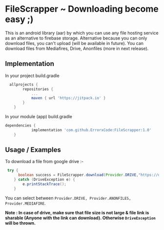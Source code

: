 
# FileScrapper ~ Downloading become easy ;)

This is an android library (aar) by which you can use any file hosting service as an alternative to firebase storage. Alternative because you can only download files, you can't upload (will be available in future).
You can download files from Mediafires, Drive, Anonfiles (more in next release).

## Implementation 

In your project build.gradle

```groovy
  allprojects {
		repositories {
			...
			maven { url 'https://jitpack.io' }
		}
	}
```
In your module (app) build.gradle
```groovy
dependencies {
	        implementation 'com.github.ErrorxCode:FileScrapper:1.0'
	}
```

## Usage / Examples

To download a file from google drive :-
```java
 try {
      boolean success = FileScrapper.download(Provider.DRIVE,"https://drive.google.com/file/d/13XLRUKgU-O_qrGbpM9GcafRGkHU8Rxq9/view?usp=sharing", Environment.DIRECTORY_DOWNLOADS);
    } catch (DriveException e) {
        e.printStackTrace();
    }
```
You can select between ```Provider.DRIVE, Provider.ANONFILES, Provider.MEDIAFIRE```.

**Note : In case of drive, make sure that file size is not large & file link is sharable (Anyone with the link can download). Otherwise ```DriveException``` will be thrown.**
  
